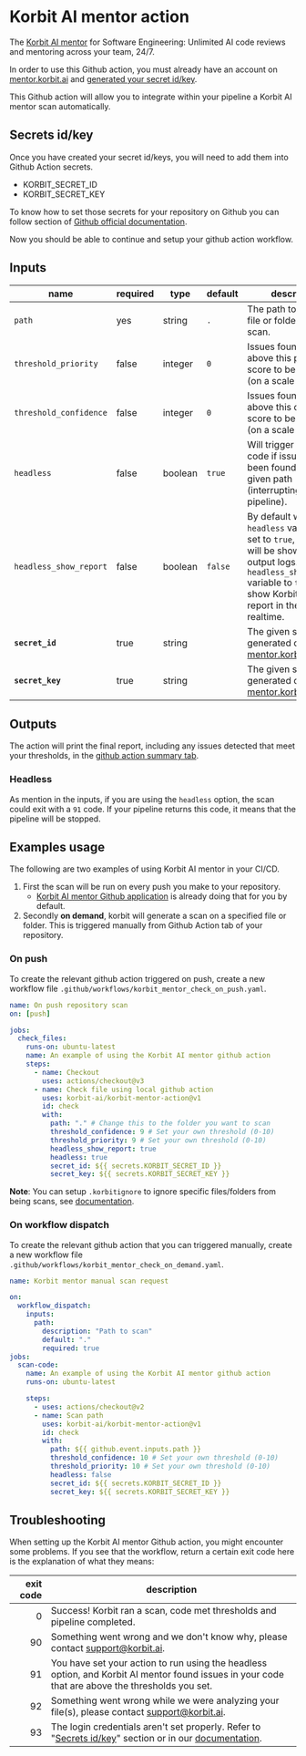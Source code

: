 # Korbit AI mentor action

The [Korbit AI mentor](https://korbit.ai) for Software Engineering: Unlimited AI code reviews and mentoring across your team, 24/7.

In order to use this Github action, you must already have an account on [mentor.korbit.ai](https://mentor.korbit.ai) and [generated your secret id/key](https://docs.korbit.ai/#/cli/cli_authentication).

This Github action will allow you to integrate within your pipeline a Korbit AI mentor scan automatically.

## Secrets id/key

Once you have created your secret id/keys, you will need to add them into Github Action secrets.

- KORBIT_SECRET_ID
- KORBIT_SECRET_KEY

To know how to set those secrets for your repository on Github you can follow section of [Github official documentation](https://docs.github.com/en/actions/security-guides/encrypted-secrets).

Now you should be able to continue and setup your github action workflow.

## Inputs

| name                   | required | type    | default | description                                                                                                                                                                                                  |
| ---------------------- | -------- | ------- | ------- | ------------------------------------------------------------------------------------------------------------------------------------------------------------------------------------------------------------ |
| `path`                 | yes      | string  | `.`     | The path to the local file or folder to be scan.                                                                                                                                                             |
| `threshold_priority`   | false    | integer | `0`     | Issues found must be above this priority score to be presented (on a scale of 0-10).                                                                                                                         |
| `threshold_confidence` | false    | integer | `0`     | Issues found must be above this confidence score to be presented (on a scale of 0-10).                                                                                                                       |
| `headless`             | false    | boolean | `true`  | Will trigger an exit code if issues have been found on the given path (interrupting the pipeline).                                                                                                           |
| `headless_show_report` | false    | boolean | `false` | By default when the `headless` variable is set to `true`, nothing will be shown in the output logs. Setting `headless_show_report` variable to `true` will show Korbit scan report in the logs, in realtime. |
| **`secret_id`**        | true     | string  |         | The given secret id generated on [mentor.korbit.ai/profile](https://mentor.korbit.ai/profile)                                                                                                                |
| **`secret_key`**       | true     | string  |         | The given secret key generated on [mentor.korbit.ai/profile](https://mentor.korbit.ai/profile)                                                                                                               |

## Outputs

The action will print the final report, including any issues detected that meet your thresholds, in the [github action summary tab](https://docs.github.com/en/actions/using-workflows/workflow-commands-for-github-actions#example-of-adding-a-job-summary).

### Headless

As mention in the inputs, if you are using the `headless` option, the scan could exit with a `91` code. If your pipeline returns this code, it means that the pipeline will be stopped.

## Examples usage

The following are two examples of using Korbit AI mentor in your CI/CD.

1. First the scan will be run on every push you make to your repository.
   - [Korbit AI mentor Github application](https://github.com/apps/korbit-ai-mentor) is already doing that for you by default.
1. Secondly **on demand**, korbit will generate a scan on a specified file or folder. This is triggered manually from Github Action tab of your repository.

### On push

To create the relevant github action triggered on push, create a new workflow file `.github/workflows/korbit_mentor_check_on_push.yaml`.

```yml
name: On push repository scan
on: [push]

jobs:
  check_files:
    runs-on: ubuntu-latest
    name: An example of using the Korbit AI mentor github action
    steps:
      - name: Checkout
        uses: actions/checkout@v3
      - name: Check file using local github action
        uses: korbit-ai/korbit-mentor-action@v1
        id: check
        with:
          path: "." # Change this to the folder you want to scan
          threshold_confidence: 9 # Set your own threshold (0-10)
          threshold_priority: 9 # Set your own threshold (0-10)
          headless_show_report: true
          headless: true
          secret_id: ${{ secrets.KORBIT_SECRET_ID }}
          secret_key: ${{ secrets.KORBIT_SECRET_KEY }}
```

**Note**: You can setup `.korbitignore` to ignore specific files/folders from being scans, see [documentation](https://docs.korbit.ai/#/code_scans/ignore_files).

### On workflow dispatch

To create the relevant github action that you can triggered manually, create a new workflow file `.github/workflows/korbit_mentor_check_on_demand.yaml`.

```yaml
name: Korbit mentor manual scan request

on:
  workflow_dispatch:
    inputs:
      path:
        description: "Path to scan"
        default: "."
        required: true
jobs:
  scan-code:
    name: An example of using the Korbit AI mentor github action
    runs-on: ubuntu-latest

    steps:
      - uses: actions/checkout@v2
      - name: Scan path
        uses: korbit-ai/korbit-mentor-action@v1
        id: check
        with:
          path: ${{ github.event.inputs.path }}
          threshold_confidence: 10 # Set your own threshold (0-10)
          threshold_priority: 10 # Set your own threshold (0-10)
          headless: false
          secret_id: ${{ secrets.KORBIT_SECRET_ID }}
          secret_key: ${{ secrets.KORBIT_SECRET_KEY }}
```

## Troubleshooting

When setting up the Korbit AI mentor Github action, you might encounter some problems. If you see that the workflow, return a certain exit code here is the explanation of what they means:

| exit code | description                                                                                                                                                                |
| --------: | -------------------------------------------------------------------------------------------------------------------------------------------------------------------------- |
|         0 | Success! Korbit ran a scan, code met thresholds and pipeline completed.                                                                                                    |
|        90 | Something went wrong and we don't know why, please contact [support@korbit.ai](mailto:support@korbit.ai).                                                                  |
|        91 | You have set your action to run using the headless option, and Korbit AI mentor found issues in your code that are above the thresholds you set.                           |
|        92 | Something went wrong while we were analyzing your file(s), please contact [support@korbit.ai](mailto:support@korbit.ai).                                                   |
|        93 | The login credentials aren't set properly. Refer to "[Secrets id/key](#secrets-idkey)" section or in our [documentation](https://docs.korbit.ai/#/cli/cli_authentication). |
